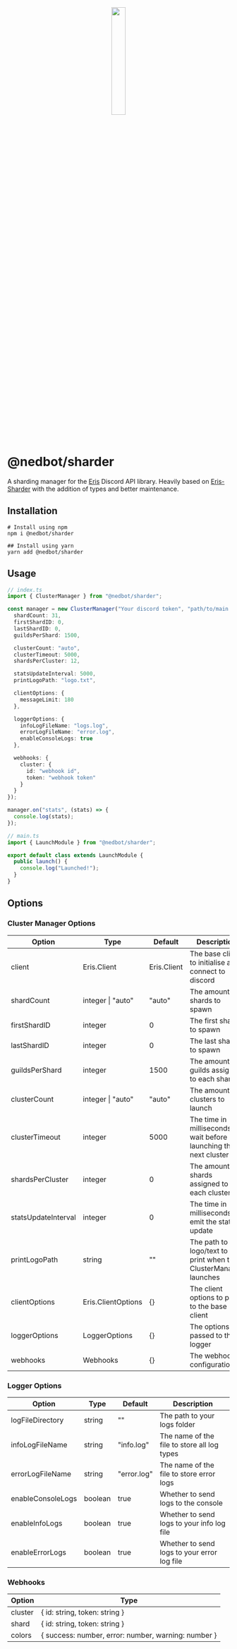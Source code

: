 <div align="center">
    <img src="https://imgur.com/bRiyAog.png" align="center" width="25%" alt="">
</div>

# @nedbot/sharder

A sharding manager for the [Eris](https://github.com/abalabahaha/eris) Discord API library. Heavily based on [Eris-Sharder](https://github.com/discordware/eris-sharder/) with the addition of types and better maintenance.

## Installation

```shell
# Install using npm
npm i @nedbot/sharder

## Install using yarn
yarn add @nedbot/sharder
```

## Usage

```typescript
// index.ts
import { ClusterManager } from "@nedbot/sharder";

const manager = new ClusterManager("Your discord token", "path/to/main.js", {
  shardCount: 31,
  firstShardID: 0,
  lastShardID: 0,
  guildsPerShard: 1500,

  clusterCount: "auto",
  clusterTimeout: 5000,
  shardsPerCluster: 12,

  statsUpdateInterval: 5000,
  printLogoPath: "logo.txt",

  clientOptions: {
    messageLimit: 180
  },

  loggerOptions: {
    infoLogFileName: "logs.log",
    errorLogFileName: "error.log",
    enableConsoleLogs: true
  },

  webhooks: {
    cluster: {
      id: "webhook id",
      token: "webhook token"
    }
  }
});

manager.on("stats", (stats) => {
  console.log(stats);
});
```

```typescript
// main.ts
import { LaunchModule } from "@nedbot/sharder";

export default class extends LaunchModule {
  public launch() {
    console.log("Launched!");
  }
}
```

## Options

### Cluster Manager Options

| Option              | Type               | Default     | Description                                                        |
| ------------------- | ------------------ | ----------- | ------------------------------------------------------------------ |
| client              | Eris.Client        | Eris.Client | The base client to initialise and connect to discord               |
| shardCount          | integer \| "auto"  | "auto"      | The amount of shards to spawn                                      |
| firstShardID        | integer            | 0           | The first shard to spawn                                           |
| lastShardID         | integer            | 0           | The last shard to spawn                                            |
| guildsPerShard      | integer            | 1500        | The amount of guilds assigned to each shard                        |
| clusterCount        | integer \| "auto"  | "auto"      | The amount of clusters to launch                                   |
| clusterTimeout      | integer            | 5000        | The time in milliseconds to wait before launching the next cluster |
| shardsPerCluster    | integer            | 0           | The amount of shards assigned to each cluster                      |
| statsUpdateInterval | integer            | 0           | The time in milliseconds to emit the stats update                  |
| printLogoPath       | string             | ""          | The path to a logo/text to print when the ClusterManager launches  |
| clientOptions       | Eris.ClientOptions | {}          | The client options to pass to the base client                      |
| loggerOptions       | LoggerOptions      | {}          | The options passed to the logger                                   |
| webhooks            | Webhooks           | {}          | The webhook configurations                                         |

### Logger Options

| Option            | Type    | Default     | Description                                 |
| ----------------- | ------- | ----------- | ------------------------------------------- |
| logFileDirectory  | string  | ""          | The path to your logs folder                |
| infoLogFileName   | string  | "info.log"  | The name of the file to store all log types |
| errorLogFileName  | string  | "error.log" | The name of the file to store error logs    |
| enableConsoleLogs | boolean | true        | Whether to send logs to the console         |
| enableInfoLogs    | boolean | true        | Whether to send logs to your info log file  |
| enableErrorLogs   | boolean | true        | Whether to send logs to your error log file |

### Webhooks

| Option  | Type                                                |
| ------- | --------------------------------------------------- |
| cluster | { id: string, token: string }                       |
| shard   | { id: string, token: string }                       |
| colors  | { success: number, error: number, warning: number } |
